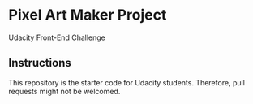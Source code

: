 # Pixel Art Maker Project
Udacity Front-End Challenge

## Instructions
This repository is the starter code for Udacity students. Therefore, pull requests might not be welcomed.



